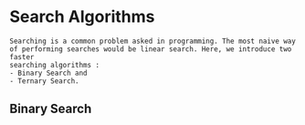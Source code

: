 # Search Algorithms
```
Searching is a common problem asked in programming. The most naive way of performing searches would be linear search. Here, we introduce two faster 
searching algorithms :
- Binary Search and 
- Ternary Search.
```

## Binary Search
